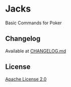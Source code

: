 # Jacks
Basic Commands for Poker

## Changelog

Available at [CHANGELOG.md](CHANGELOG.md)

## License

[Apache License 2.0](LICENSE)
